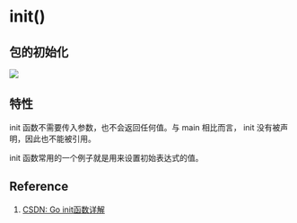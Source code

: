 # init()

## 包的初始化

![](../Images/Golang/package_init/1.png)

## 特性

init 函数不需要传入参数，也不会返回任何值。与 main 相比而言， init 没有被声明，因此也不能被引用。

init 函数常用的一个例子就是用来设置初始表达式的值。

## Reference

1. [CSDN: Go init函数详解](https://blog.csdn.net/benben_2015/article/details/79486077)